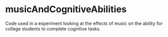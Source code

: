 # musicAndCognitiveAbilities
Code used in a experiment looking at the effects of music on the ability for college students to complete cognitive tasks. 

